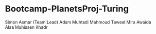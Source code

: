 # Bootcamp-PlanetsProj-Turing

Simon Asmar (Team Lead)
Adam Muhtadi
Mahmoud Taweel
Mira Awaida
Alaa Muhissen
Khadr

